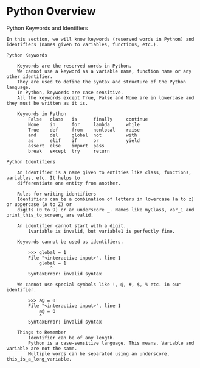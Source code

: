 # Python Overview

Python Keywords and Identifiers

    In this section, we will know keywords (reserved words in Python) and
    identifiers (names given to variables, functions, etc.).

    Python Keywords

        Keywords are the reserved words in Python.
        We cannot use a keyword as a variable name, function name or any other identifier.
        They are used to define the syntax and structure of the Python language.
        In Python, keywords are case sensitive.
        All the keywords except True, False and None are in lowercase and they must be written as it is.

        Keywords in Python
            False   class   is      finally     continue
            None    in      for     lambda      while
            True    def     from    nonlocal    raise
            and     del     global  not         with
            as      elif    if      or          yield
            assert  else    import  pass
            break   except  try     return

    Python Identifiers

        An identifier is a name given to entities like class, functions, variables, etc. It helps to
        differentiate one entity from another.

        Rules for writing identifiers
        Identifiers can be a combination of letters in lowercase (a to z) or uppercase (A to Z) or
        digits (0 to 9) or an underscore _. Names like myClass, var_1 and print_this_to_screen, are valid.

        An identifier cannot start with a digit.
            1variable is invalid, but variable1 is perfectly fine.

        Keywords cannot be used as identifiers.

            >>> global = 1
            File "<interactive input>", line 1
                global = 1
                    ^
            SyntaxError: invalid syntax

        We cannot use special symbols like !, @, #, $, % etc. in our identifier.

            >>> a@ = 0
            File "<interactive input>", line 1
                a@ = 0
                ^
            SyntaxError: invalid syntax

        Things to Remember
            Identifier can be of any length.
            Python is a case-sensitive language. This means, Variable and variable are not the same.
            Multiple words can be separated using an underscore, this_is_a_long_variable.